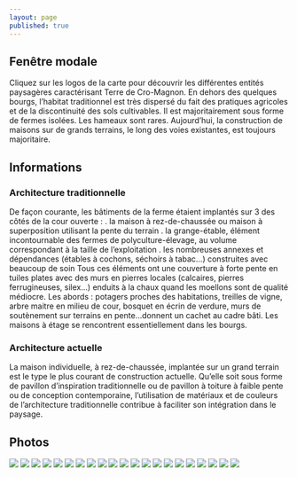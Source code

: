 ```yaml
---
layout: page
published: true
---
```


## Fenêtre modale
Cliquez sur les logos de la carte pour découvrir les différentes entités paysagères caractérisant  Terre de Cro-Magnon.
En dehors des quelques bourgs, l’habitat traditionnel est très dispersé du fait des pratiques agricoles et de la discontinuité des sols cultivables. Il est majoritairement sous forme de fermes isolées. Les hameaux sont rares.
Aujourd’hui, la construction de maisons sur de grands terrains, le long des voies existantes, est toujours majoritaire.

## Informations
### Architecture traditionnelle 
De façon courante, les bâtiments de la ferme étaient implantés sur 3 des côtés de la cour ouverte :
. la maison à rez-de-chaussée ou maison à superposition utilisant la pente du terrain
. la grange-étable, élément incontournable des fermes de polyculture-élevage, au volume correspondant à la taille de l’exploitation
. les nombreuses annexes et dépendances (étables à cochons, séchoirs à tabac…) construites avec beaucoup de soin
Tous ces éléments ont une couverture à forte pente en tuiles plates avec des murs en pierres locales (calcaires, pierres ferrugineuses, silex…) enduits à la chaux quand les moellons sont de qualité médiocre.
Les abords : potagers proches des habitations, treilles de vigne, arbre maitre en milieu de cour, bosquet en écrin de verdure, murs de soutènement sur terrains en pente…donnent un cachet au cadre bâti.
Les maisons à étage se rencontrent essentiellement dans les bourgs.

### Architecture actuelle
La maison individuelle, à rez-de-chaussée, implantée sur un grand terrain est le type le plus courant de construction actuelle. Qu’elle soit sous forme de pavillon d’inspiration traditionnelle ou de pavillon à 
toiture à faible pente ou de conception contemporaine, l’utilisation de matériaux et de couleurs 
de l’architecture traditionnelle contribue à faciliter son intégration dans le paysage.

## Photos
![](data/images/9/architecture/CRO_MAGNON_P14_01.jpg)
![](data/images/9/architecture/CRO_MAGNON_P14_03.jpg)
![](data/images/9/architecture/CRO_MAGNON_P14_04.jpg)
![](data/images/9/architecture/CRO_MAGNON_P14_05.jpg)
![](data/images/9/architecture/CRO_MAGNON_P14_06.jpg)
![](data/images/9/architecture/CRO_MAGNON_P15_01.jpg)
![](data/images/9/architecture/CRO_MAGNON_P15_03.jpg)
![](data/images/9/architecture/CRO_MAGNON_P15_04.jpg)
![](data/images/9/architecture/CRO_MAGNON_P15_05.jpg)
![](data/images/9/architecture/CRO_MAGNON_P17_01.jpg)
![](data/images/9/architecture/CRO_MAGNON_P17_02.jpg)
![](data/images/9/architecture/CRO_MAGNON_P17_04.jpg)
![](data/images/9/architecture/CRO_MAGNON_P17_05.jpg)
![](data/images/9/architecture/CRO_MAGNON_P17_06.jpg)
![](data/images/9/architecture/CRO_MAGNON_P17_07.jpg)
![](data/images/9/architecture/CRO_MAGNON_P17_08.jpg)
![](data/images/9/architecture/CRO_MAGNON_P22_04.jpg)
![](data/images/9/architecture/CRO_MAGNON_P23_01.jpg)
![](data/images/9/architecture/CRO_MAGNON_P23_02.jpg)
![](data/images/9/architecture/CRO_MAGNON_P23_03.jpg)
![](data/images/9/architecture/CRO_MAGNON_P23_04.jpg)
